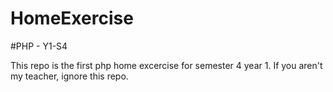 # HomeExercise

#PHP - Y1-S4

This repo is the first php home excercise for semester 4 year 1.
If you aren't my teacher, ignore this repo.
